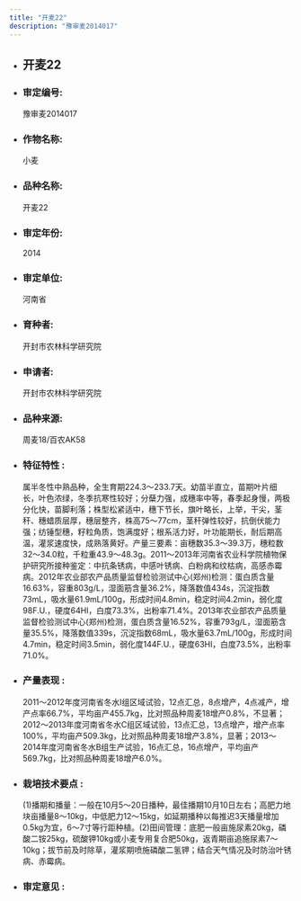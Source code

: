 ```yaml
---
title: "开麦22"
description: "豫审麦2014017"
---
```

* ## 开麦22
* ###  审定编号:  
   豫审麦2014017

*  ### 作物名称:  
   小麦

*   ###  品种名称: 
    开麦22

*   ### 审定年份: 
    2014

*   ### 审定单位:  
    河南省

*   ### 育种者:  
    开封市农林科学研究院

*   ### 申请者:  
    开封市农林科学研究院

*   ### 品种来源:  
    周麦18/百农AK58


*   ### 特征特性 : 
    属半冬性中熟品种，全生育期224.3～233.7天。幼苗半直立，苗期叶片细长，叶色浓绿，冬季抗寒性较好；分蘖力强，成穗率中等，春季起身慢，两极分化快，苗脚利落；株型松紧适中，穗下节长，旗叶略长，上举，干尖，茎秆、穗蜡质层厚，穗层整齐，株高75～77cm，茎秆弹性较好，抗倒伏能力强；纺锤型穗，籽粒角质，饱满度好；根系活力好，叶功能期长，耐后期高温，灌浆速度快，成熟落黄好。产量三要素：亩穗数35.3～39.3万，穗粒数32～34.0粒，千粒重43.9～48.3g。2011～2013年河南省农业科学院植物保护研究所接种鉴定：中抗条锈病，中感叶锈病、白粉病和纹枯病，高感赤霉病。2012年农业部农产品质量监督检验测试中心(郑州)检测：蛋白质含量16.63%，容重803g/L，湿面筋含量36.2%，降落数值434s，沉淀指数73mL，吸水量61.9mL/100g，形成时间4.8min，稳定时间4.2min，弱化度98F.U.，硬度64HI，白度73.3%，出粉率71.4%。2013年农业部农产品质量监督检验测试中心(郑州)检测，蛋白质含量16.52%，容重793g/L，湿面筋含量35.5%，降落数值339s，沉淀指数68mL，吸水量63.7mL/100g，形成时间4.7min，稳定时间3.5min，弱化度144F.U.，硬度63HI，白度73.5%，出粉率71.0%。


*   ### 产量表现 : 
    2011～2012年度河南省冬水Ⅰ组区域试验，12点汇总，8点增产，4点减产，增产点率66.7%，平均亩产455.7kg，比对照品种周麦18增产0.8%，不显著；2012～2013年度河南省冬水C组区域试验，13点汇总，13点增产，增产点率100%，平均亩产509.3kg，比对照品种周麦18增产3.8%，显著；2013～2014年度河南省冬水B组生产试验，16点汇总，16点增产，平均亩产569.7kg，比对照品种周麦18增产6.0%。


*   ### 栽培技术要点 : 
    (1)播期和播量：一般在10月5～20日播种，最佳播期10月10日左右；高肥力地块亩播量8～10kg，中低肥力12～15kg，如延期播种以每推迟3天播量增加0.5kg为宜，6～7寸等行距种植。(2)田间管理：底肥一般亩施尿素20kg，磷酸二铵25kg，硫酸钾10kg或小麦专用复合肥50kg，返青期亩追施尿素7～10kg；拔节前及时除草，灌浆期喷施磷酸二氢钾；结合天气情况及时防治叶锈病、赤霉病。


*   ### 审定意见 : 
    
